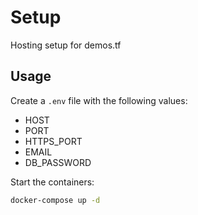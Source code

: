 # Setup

Hosting setup for demos.tf

## Usage

Create a `.env` file with the following values:

- HOST
- PORT
- HTTPS_PORT
- EMAIL
- DB_PASSWORD

Start the containers:

```bash
docker-compose up -d
```
